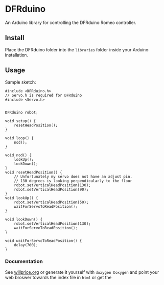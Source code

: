 # DFRduino
An Arduino library for controlling the DFRduino Romeo controller.

## Install
Place the DFRduino folder into the `libraries` folder inside your Arduino
installation.

## Usage
Sample sketch:
```
#include <DFRduino.h>
// Servo.h is required for DFRduino 
#include <Servo.h>


DFRduino robot;

void setup() {
    resetHeadPosition();
}

void loop() {
    nod();
}

void nod() {
    lookUp();
    lookDown();
}
void resetHeadPosition() {
    // Unfortunately my servo does not have an adjust pin.
    // 130 degrees is looking perpendicularly to the floor
    robot.setVerticalHeadPosition(130);
    robot.setVerticalHeadPosition(90);
}
void lookUp() {
    robot.setVerticalHeadPosition(50);
    waitForServoToReadPosition();
}

void lookDown() {
    robot.setVerticalHeadPosition(130);
    waitForServoToReadPosition();
}

void waitForServoToReadPosition() {
    delay(700);
}
```

### Documentation
See [willprice.org](http://willprice.org/notes/dfduino/doc)
or generate it yourself with `doxygen Doxygen` and point your web broswer
towards the index file in `html` or get the 

